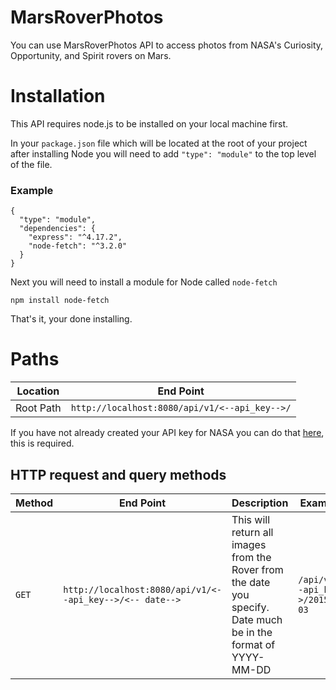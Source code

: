 # MarsRoverPhotos
You can use MarsRoverPhotos API to access photos from NASA's Curiosity, Opportunity, and Spirit rovers on Mars.
# Installation
This API requires node.js to be installed on your local machine first.

In your `package.json` file which will be located at the root of your project after installing Node you will need to add `"type": "module"` to the top level of the file.
### Example
```
{
  "type": "module",
  "dependencies": {
    "express": "^4.17.2",
    "node-fetch": "^3.2.0"
  }
}
```
Next you will need to install a module for Node called `node-fetch`
```
npm install node-fetch
```
That's it, your done installing.
# Paths
| Location  | End Point |
| --------  | --------- |
| Root Path | `http://localhost:8080/api/v1/<--api_key-->/` |

If you have not already created your API key for NASA you can do that [here](https://api.nasa.gov/), this is required.
## HTTP request and query methods
| Method  | End Point | Description | Examples |
| ------  | --------- | ----------- | -------- |
| `GET` | `http://localhost:8080/api/v1/<--api_key-->/<-- date-->` | This will return all images from the Rover from the date you specify. Date much be in the format of YYYY-MM-DD | `/api/v1/<--api_key-->/2015-06-03` |

